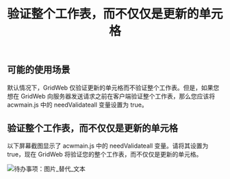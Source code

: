 ﻿---
title: 验证整个工作表，而不仅仅是更新的单元格
type: docs
weight: 80
url: /zh/java/validate-entire-worksheet-instead-of-only-the-updated-cells/
---
## **可能的使用场景**
默认情况下，GridWeb 仅验证更新的单元格而不验证整个工作表。但是，如果您想在 GridWeb 向服务器发送请求之前在客户端验证整个工作表，那么您应该将 acwmain.js 中的 needValidateall 变量设置为 true。
## **验证整个工作表，而不仅仅是更新的单元格**
以下屏幕截图显示了 acwmain.js 中的 needValidateall 变量。请将其设置为 true，现在 GridWeb 将验证您的整个工作表，而不仅仅是更新的单元格。

![待办事项：图片_替代_文本](validate-entire-worksheet-instead-of-only-the-updated-cells_1.png)


